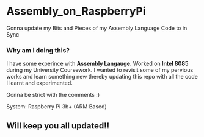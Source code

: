 # Assembly_on_RaspberryPi
Gonna update my Bits and Pieces of my Assembly Language Code to in Sync

### Why am I doing this?
I have some experince with **Assembly Langauge**. Worked on **Intel 8085** during my University Coursework. I wanted to revisit some of my pervious works and learn something new thereby updating this repo with all the code I learnt and experimented. 

Gonna be strict with the comments :)

  System: Raspberry Pi 3b+ (ARM Based)
  
  ## Will keep you all updated!! 
  
